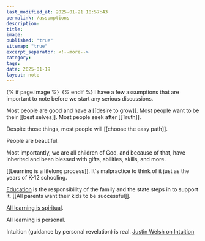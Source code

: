 ```yaml
---
last_modified_at: 2025-01-21 18:57:43
permalink: /assumptions
description: 
title: 
image: 
published: "true"
sitemap: "true"
excerpt_separator: <!--more-->
category: 
tags: 
date: 2025-01-19
layout: note
---
```



{% if page.image %} <img src="{{ page.image }}" alt=""> {% endif %}
I have a few assumptions that are important to note before we start any serious discussions. 

Most people are good and have a [[desire to grow]]. Most people want to be their [[best selves]]. Most people seek after [[Truth]].

Despite those things, most people will [[choose the easy path]]. 

People are beautiful. 

Most importantly, we are all children of God, and because of that, have inherited and been blessed with gifts, abilities, skills, and more. 

[[Learning is a lifelong process]]. It's malpractice to think of it just as the years of K-12 schooling. 

[Education](https://jethro.site/2023/09/25/education-is-the-responsibility-of-25a/)  is the responsibility of the family and the state steps in to support it. [[All parents want their kids to be successful]].

[All learning is spiritual](https://jethro.site/2023/10/09/the-value-of-spiritual-learning/).

All learning is personal.

Intuition (guidance by personal revelation) is real. [Justin Welsh on Intuition](https://x.com/thejustinwelsh/status/1881024584599654622?s=46)  

